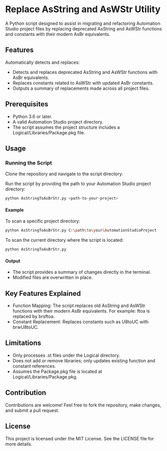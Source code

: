 # Replace AsString and AsWStr Utility

A Python script designed to assist in migrating and refactoring Automation Studio project files by replacing deprecated AsString and AsWStr functions and constants with their modern AsBr equivalents.

## Features

Automatically detects and replaces:
- Detects and replaces deprecated AsString and AsWStr functions with AsBr equivalents.
- Replaces constants related to AsWStr with updated AsBr constants.
- Outputs a summary of replacements made across all project files.

## Prerequisites

- Python 3.6 or later.
- A valid Automation Studio project directory.
- The script assumes the project structure includes a Logical/Libraries/Package.pkg file.

## Usage

### Running the Script

Clone the repository and navigate to the script directory:


Run the script by providing the path to your Automation Studio project directory:
```bash
python AsStringToAsBrStr.py <path-to-your-project>
```

#### Example
To scan a specific project directory:
```bash
python AsStringToAsBrStr.py C:\path\to\your\AutomationStudioProject
```

To scan the current directory where the script is located:
```bash
python AsStringToAsBrStr.py
```

#### Output
- The script provides a summary of changes directly in the terminal.
- Modified files are overwritten in place.

## Key Features Explained
- Function Mapping: The script replaces old AsString and AsWStr functions with their modern AsBr equivalents. For example: ftoa is replaced by brsftoa.
- Constant Replacement: Replaces constants such as U8toUC with brwU8toUC.

## Limitations
- Only processes .st files under the Logical directory.
- Does not add or remove libraries; only updates existing function and constant references.
- Assumes the Package.pkg file is located at Logical/Libraries/Package.pkg.

## Contribution
Contributions are welcome! Feel free to fork the repository, make changes, and submit a pull request.

## License
This project is licensed under the MIT License. See the LICENSE file for more details.